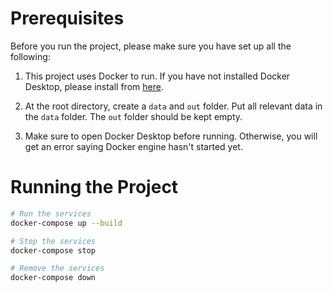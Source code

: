 # Prerequisites

Before you run the project, please make sure you have set up all the following:

1.  This project uses Docker to run. If you have not installed Docker Desktop, please install from [here](https://www.docker.com/products/docker-desktop/).

2.  At the root directory, create a `data` and `out` folder. Put all relevant data in the `data` folder. The `out` folder should be kept empty.

3.  Make sure to open Docker Desktop before running. Otherwise, you will get an error saying Docker engine hasn't started yet.

# Running the Project

```bash
# Run the services
docker-compose up --build

# Stop the services
docker-compose stop

# Remove the services
docker-compose down
```

